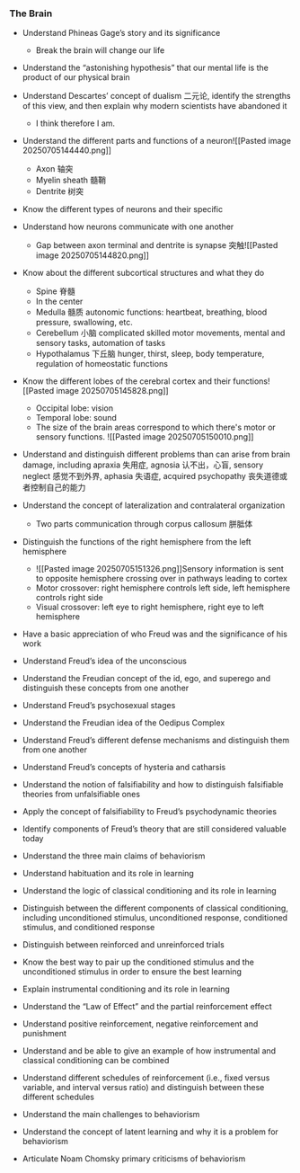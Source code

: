 ### The Brain
- Understand Phineas Gage’s story and its significance
	- Break the brain will change our life
- Understand the “astonishing hypothesis” that our mental life is the product of our physical brain
- Understand Descartes’ concept of dualism 二元论, identify the strengths of this view, and then explain why modern scientists have abandoned it
	- I think therefore I am.
- Understand the different parts and functions of a neuron![[Pasted image 20250705144440.png]]
	- Axon 轴突
	- Myelin sheath 髓鞘
	- Dentrite 树突
- Know the different types of neurons and their specific
- Understand how neurons communicate with one another
	- Gap between axon terminal and dentrite is synapse 突触![[Pasted image 20250705144820.png]]
- Know about the different subcortical structures and what they do
	- Spine 脊髓
	- In the center
	- Medulla 髓质 autonomic functions: heartbeat, breathing, blood pressure, swallowing, etc.
	- Cerebellum 小脑 complicated skilled motor movements, mental and sensory tasks, automation of tasks
	- Hypothalamus 下丘脑 hunger, thirst, sleep, body temperature, regulation of homeostatic functions
- Know the different lobes of the cerebral cortex and their functions![[Pasted image 20250705145828.png]]
	- Occipital lobe: vision
	- Temporal lobe: sound
	- The size of the brain areas correspond to which there's motor or sensory functions. ![[Pasted image 20250705150010.png]]
- Understand and distinguish different problems than can arise from brain damage, including apraxia 失用症, agnosia 认不出，心盲, sensory neglect 感觉不到外界, aphasia 失语症, acquired psychopathy 丧失道德或者控制自己的能力
- Understand the concept of lateralization and contralateral organization
	- Two parts communication through corpus callosum 胼胝体
- Distinguish the functions of the right hemisphere from the left hemisphere
	- ![[Pasted image 20250705151326.png]]Sensory information is sent to opposite hemisphere crossing over in pathways leading to cortex
	- Motor crossover: right hemisphere controls left side, left hemisphere controls right side
	- Visual crossover: left eye to right hemisphere, right eye to left hemisphere


- Have a basic appreciation of who Freud was and the significance of his work
- Understand Freud’s idea of the unconscious
- Understand the Freudian concept of the id, ego, and superego and distinguish these concepts from one another
- Understand Freud’s psychosexual stages
- Understand the Freudian idea of the Oedipus Complex
- Understand Freud’s different defense mechanisms and distinguish them from one another
- Understand Freud’s concepts of hysteria and catharsis
- Understand the notion of falsifiability and how to distinguish falsifiable theories from unfalsifiable ones
- Apply the concept of falsifiability to Freud’s psychodynamic theories
- Identify components of Freud’s theory that are still considered valuable today
- Understand the three main claims of behaviorism
- Understand habituation and its role in learning
- Understand the logic of classical conditioning and its role in learning
- Distinguish between the different components of classical conditioning, including unconditioned stimulus, unconditioned response, conditioned stimulus, and conditioned response
- Distinguish between reinforced and unreinforced trials
- Know the best way to pair up the conditioned stimulus and the unconditioned stimulus in order to ensure the best learning
- Explain instrumental conditioning and its role in learning
- Understand the “Law of Effect” and the partial reinforcement effect
- Understand positive reinforcement, negative reinforcement and punishment
- Understand and be able to give an example of how instrumental and classical conditioning can be combined
- Understand different schedules of reinforcement (i.e., fixed versus variable, and interval versus ratio) and distinguish between these different schedules
- Understand the main challenges to behaviorism
- Understand the concept of latent learning and why it is a problem for behaviorism
- Articulate Noam Chomsky primary criticisms of behaviorism
